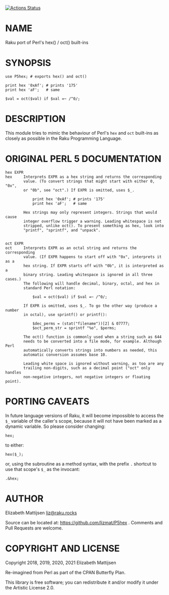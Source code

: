 [![Actions Status](https://github.com/lizmat/P5hex/workflows/test/badge.svg)](https://github.com/lizmat/P5hex/actions)

NAME
====

Raku port of Perl's hex() / oct() built-ins

SYNOPSIS
========

    use P5hex; # exports hex() and oct()

    print hex '0xAf'; # prints '175'
    print hex 'aF';   # same

    $val = oct($val) if $val =~ /^0/;

DESCRIPTION
===========

This module tries to mimic the behaviour of Perl's `hex` and `oct` built-ins as closely as possible in the Raku Programming Language.

ORIGINAL PERL 5 DOCUMENTATION
=============================

    hex EXPR
    hex     Interprets EXPR as a hex string and returns the corresponding
            value. (To convert strings that might start with either 0, "0x",
            or "0b", see "oct".) If EXPR is omitted, uses $_.

                print hex '0xAf'; # prints '175'
                print hex 'aF';   # same

            Hex strings may only represent integers. Strings that would cause
            integer overflow trigger a warning. Leading whitespace is not
            stripped, unlike oct(). To present something as hex, look into
            "printf", "sprintf", and "unpack".


    oct EXPR
    oct     Interprets EXPR as an octal string and returns the corresponding
            value. (If EXPR happens to start off with "0x", interprets it as a
            hex string. If EXPR starts off with "0b", it is interpreted as a
            binary string. Leading whitespace is ignored in all three cases.)
            The following will handle decimal, binary, octal, and hex in
            standard Perl notation:

                $val = oct($val) if $val =~ /^0/;

            If EXPR is omitted, uses $_. To go the other way (produce a number
            in octal), use sprintf() or printf():

                $dec_perms = (stat("filename"))[2] & 07777;
                $oct_perm_str = sprintf "%o", $perms;

            The oct() function is commonly used when a string such as 644
            needs to be converted into a file mode, for example. Although Perl
            automatically converts strings into numbers as needed, this
            automatic conversion assumes base 10.

            Leading white space is ignored without warning, as too are any
            trailing non-digits, such as a decimal point ("oct" only handles
            non-negative integers, not negative integers or floating point).

PORTING CAVEATS
===============

In future language versions of Raku, it will become impossible to access the `$_` variable of the caller's scope, because it will not have been marked as a dynamic variable. So please consider changing:

    hex;

to either:

    hex($_);

or, using the subroutine as a method syntax, with the prefix `.` shortcut to use that scope's `$_` as the invocant:

    .&hex;

AUTHOR
======

Elizabeth Mattijsen <liz@raku.rocks>

Source can be located at: https://github.com/lizmat/P5hex . Comments and Pull Requests are welcome.

COPYRIGHT AND LICENSE
=====================

Copyright 2018, 2019, 2020, 2021 Elizabeth Mattijsen

Re-imagined from Perl as part of the CPAN Butterfly Plan.

This library is free software; you can redistribute it and/or modify it under the Artistic License 2.0.

